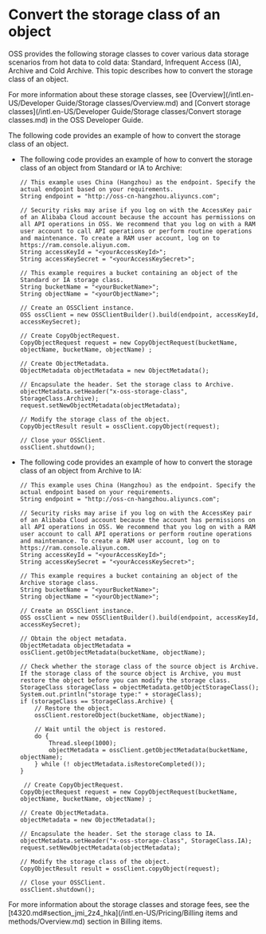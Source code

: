 # Convert the storage class of an object

OSS provides the following storage classes to cover various data storage scenarios from hot data to cold data: Standard, Infrequent Access \(IA\), Archive and Cold Archive. This topic describes how to convert the storage class of an object.

For more information about these storage classes, see [Overview](/intl.en-US/Developer Guide/Storage classes/Overview.md) and [Convert storage classes](/intl.en-US/Developer Guide/Storage classes/Convert storage classes.md) in the OSS Developer Guide.

The following code provides an example of how to convert the storage class of an object.

-   The following code provides an example of how to convert the storage class of an object from Standard or IA to Archive:

    ```
    // This example uses China (Hangzhou) as the endpoint. Specify the actual endpoint based on your requirements.
    String endpoint = "http://oss-cn-hangzhou.aliyuncs.com";
    
    // Security risks may arise if you log on with the AccessKey pair of an Alibaba Cloud account because the account has permissions on all API operations in OSS. We recommend that you log on with a RAM user account to call API operations or perform routine operations and maintenance. To create a RAM user account, log on to https://ram.console.aliyun.com.
    String accessKeyId = "<yourAccessKeyId>";
    String accessKeySecret = "<yourAccessKeySecret>";
    
    // This example requires a bucket containing an object of the Standard or IA storage class.
    String bucketName = "<yourBucketName>";
    String objectName = "<yourObjectName>";
    
    // Create an OSSClient instance.
    OSS ossClient = new OSSClientBuilder().build(endpoint, accessKeyId, accessKeySecret);
    
    // Create CopyObjectRequest.
    CopyObjectRequest request = new CopyObjectRequest(bucketName, objectName, bucketName, objectName) ;
    
    // Create ObjectMetadata.
    ObjectMetadata objectMetadata = new ObjectMetadata();
    
    // Encapsulate the header. Set the storage class to Archive.
    objectMetadata.setHeader("x-oss-storage-class", StorageClass.Archive);
    request.setNewObjectMetadata(objectMetadata);
    
    // Modify the storage class of the object.
    CopyObjectResult result = ossClient.copyObject(request);
    
    // Close your OSSClient.
    ossClient.shutdown();
    ```

-   The following code provides an example of how to convert the storage class of an object from Archive to IA:

    ```
    // This example uses China (Hangzhou) as the endpoint. Specify the actual endpoint based on your requirements.
    String endpoint = "http://oss-cn-hangzhou.aliyuncs.com";
    
    // Security risks may arise if you log on with the AccessKey pair of an Alibaba Cloud account because the account has permissions on all API operations in OSS. We recommend that you log on with a RAM user account to call API operations or perform routine operations and maintenance. To create a RAM user account, log on to https://ram.console.aliyun.com.
    String accessKeyId = "<yourAccessKeyId>";
    String accessKeySecret = "<yourAccessKeySecret>";
    
    // This example requires a bucket containing an object of the Archive storage class.
    String bucketName = "<yourBucketName>";
    String objectName = "<yourObjectName>";
    
    // Create an OSSClient instance.
    OSS ossClient = new OSSClientBuilder().build(endpoint, accessKeyId, accessKeySecret);
    
    // Obtain the object metadata.
    ObjectMetadata objectMetadata = ossClient.getObjectMetadata(bucketName, objectName);
    
    // Check whether the storage class of the source object is Archive. If the storage class of the source object is Archive, you must restore the object before you can modify the storage class.
    StorageClass storageClass = objectMetadata.getObjectStorageClass();
    System.out.println("storage type:" + storageClass);
    if (storageClass == StorageClass.Archive) {
        // Restore the object.
        ossClient.restoreObject(bucketName, objectName);
    
        // Wait until the object is restored.
        do {
            Thread.sleep(1000);
            objectMetadata = ossClient.getObjectMetadata(bucketName, objectName);  
        } while (! objectMetadata.isRestoreCompleted());
    }
    
     // Create CopyObjectRequest.
    CopyObjectRequest request = new CopyObjectRequest(bucketName, objectName, bucketName, objectName) ;
    
    // Create ObjectMetadata.
    objectMetadata = new ObjectMetadata();
    
    // Encapsulate the header. Set the storage class to IA.
    objectMetadata.setHeader("x-oss-storage-class", StorageClass.IA);
    request.setNewObjectMetadata(objectMetadata);
    
    // Modify the storage class of the object.
    CopyObjectResult result = ossClient.copyObject(request);
    
    // Close your OSSClient.
    ossClient.shutdown();
    ```


For more information about the storage classes and storage fees, see the [t4320.md\#section\_jmi\_2z4\_hka](/intl.en-US/Pricing/Billing items and methods/Overview.md) section in Billing items.


